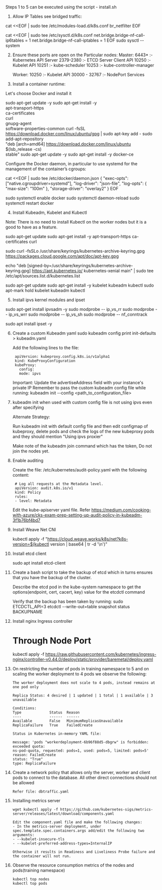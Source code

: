 Steps 1 to 5 can be executed using the script - install.sh

1) Allow IP Tables see bridged traffic:

cat <<EOF | sudo tee /etc/modules-load.d/k8s.conf
br_netfilter
EOF

cat <<EOF | sudo tee /etc/sysctl.d/k8s.conf
net.bridge.bridge-nf-call-ip6tables = 1
net.bridge.bridge-nf-call-iptables = 1
EOF
sudo sysctl --system

2) Ensure these ports are open on the Particular nodes:
    Master: 
        6443* :- Kubernetes API Server
        2379-2380 :- ETCD Server Client API
        10250 :- Kubelet API
        10251 :- kube-scheduler
        10253 :- kube-controller-manager

    Worker:
        10250 :- Kubelet API
        30000 - 32767 :- NodePort Services


3) Install a container runtime:

Let's choose Docker and install it

sudo apt-get update -y
sudo apt-get install -y \
    apt-transport-https \
    ca-certificates \
    curl \
    gnupg-agent \
    software-properties-common
curl -fsSL https://download.docker.com/linux/ubuntu/gpg | sudo apt-key add -
sudo add-apt-repository \
   "deb [arch=amd64] https://download.docker.com/linux/ubuntu \
   $(lsb_release -cs) \
   stable"
sudo apt-get update -y
sudo apt-get install -y docker-ce

Configure the Docker daemon, in particular to use systemd for the management of the container’s cgroups:

cat <<EOF | sudo tee /etc/docker/daemon.json
{
  "exec-opts": ["native.cgroupdriver=systemd"],
  "log-driver": "json-file",
  "log-opts": {
    "max-size": "100m"
  },
  "storage-driver": "overlay2"
}
EOF

sudo systemctl enable docker
sudo systemctl daemon-reload
sudo systemctl restart docker



4) Install Kubeadm, Kubelet and Kubectl 

  Note: There is no need to install Kubectl on the worker nodes but it is a good to have as a feature.

  sudo apt-get update
  sudo apt-get install -y apt-transport-https ca-certificates curl

  sudo curl -fsSLo /usr/share/keyrings/kubernetes-archive-keyring.gpg https://packages.cloud.google.com/apt/doc/apt-key.gpg

  echo "deb [signed-by=/usr/share/keyrings/kubernetes-archive-keyring.gpg] https://apt.kubernetes.io/ kubernetes-xenial main" | sudo tee /etc/apt/sources.list.d/kubernetes.list

  sudo apt-get update
  sudo apt-get install -y kubelet kubeadm kubectl
  sudo apt-mark hold kubelet kubeadm kubectl

5) Install ipvs kernel modules and ipset

  sudo apt-get install ipvsadm -y
  sudo modprobe -- ip_vs_rr
  sudo modprobe -- ip_vs_wrr
  sudo modprobe -- ip_vs_sh
  sudo modprobe -- nf_conntrack

  sudo apt install ipset -y


6) Create a custom Kubeadm yaml
    sudo kubeadm config print init-defaults > kubeadm.yaml

    Add the following lines to the file:

        apiVersion: kubeproxy.config.k8s.io/v1alpha1
        kind: KubeProxyConfiguration
        kubeProxy:
          config:
          mode: ipvs

    Important: Update the advertiseAddress field with your instance's private IP
    Remember to pass the custom kubeadm config file while running:
      kubeadm init --config <path_to_configuration_file>


7) kubeadm init when used with custom config file is not using ipvs even after specifying
   
   Alternate Strategy:
   
   Run kubeadm init with default config file and then edit configmap of kubeproxy, delete pods and check the logs of the new kubeproxy pods and they should mention "Using ipvs proxier"

   Make note of the kubeadm join command which has the token, Do not join the nodes yet.

8) Enable auditing

    Create the file: /etc/kubernetes/audit-policy.yaml with the following content:

        # Log all requests at the Metadata level.
        apiVersion: audit.k8s.io/v1
        kind: Policy
        rules:
        - level: Metadata
  
    Edit the kube-apiserver yaml file. Refer https://medium.com/cooking-with-azure/cks-exam-prep-setting-up-audit-policy-in-kubeadm-3f1b76bf4bd7

9) Install Weave Net CNI
  
    kubectl apply -f "https://cloud.weave.works/k8s/net?k8s-version=$(kubectl version | base64 | tr -d '\n')"

10) Install etcd client 
    
    sudo apt install etcd-client

11) Create a bash script to take the backup of etcd which in turns ensures that you have the backup 
    of the cluster.

    Describe the etcd pod in the kube-system namespace to get the options(endpoint, cert, cacert, key) value for the etcdctl command

    Verify that the backup has been taken by running:                                             sudo ETCDCTL_API=3 etcdctl --write-out=table snapshot status BACKUPNAME

12) Install nginx Ingress controller
    
    # Through Node Port
    
    kubectl apply -f https://raw.githubusercontent.com/kubernetes/ingress-nginx/controller-v0.44.0/deploy/static/provider/baremetal/deploy.yaml


13) On restricting the number of pods in training namespace to 5 and on scaling the worker deployment 
    to 4 pods we observe the following:

        The worker deployment does not scale to 4 pods, instead remains at one pod only
       
        Replica Status: 4 desired | 1 updated | 1 total | 1 available | 3 unavailable
       
        Conditions:
        Type             Status  Reason
        ----             ------  ------
        Available        False   MinimumReplicasUnavailable
        ReplicaFailure   True    FailedCreate

        Status in Kubernetes in-memory YAML file:

        message: 'pods "workerdeployment-6b96f88d5-dbgrw" is forbidden: exceeded quota:
        ns-pod-quota, requested: pods=1, used: pods=5, limited: pods=5'
        reason: FailedCreate
        status: "True"
        type: ReplicaFailure


14) Create a network policy that allows only the server, worker and client pods to connect to the
    database. All other direct connections should not be allowed

        Refer file: dbtraffic.yaml

15) Installing metrics server
    
        wget kubectl apply -f https://github.com/kubernetes-sigs/metrics-server/releases/latest/download/components.yaml

        Edit the component.yaml file and make the following changes:
        - In the metrics-server deployment, under spec.template.spec.containers.args add/edit the following two arguments: 
        - --kubelet-insecure-tls
        - --kubelet-preferred-address-types=InternalIP

        Otherwise it results in Readiness and Liveliness Probe failure and the container will not run.

16) Observe the resource consumption metrics of the nodes and pods(training namespace)
    
        kubectl top nodes
        kubectl top pods

 